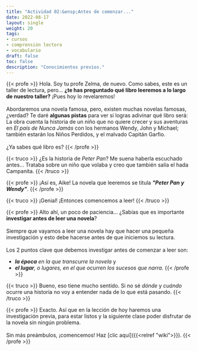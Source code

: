 ```yaml
---
title: "Actividad 02:&ensp;Antes de comenzar..."
date: 2022-08-17
layout: single
weight: 20
tags: 
- cursos
- comprensión lectora
- vocabulario
draft: false
toc: false
description: "Conocimientos previos."
---
```


{{< profe >}}
Hola. Soy tu profe Zelma, de nuevo. Como sabes, este es un taller de lectura, pero... **¿te has preguntado qué libro leeremos a lo largo de nuestro taller?** ¡Pues hoy lo revelaremos!  
<br>
Abordaremos una novela famosa, pero, existen muchas novelas famosas, ¿verdad? Te daré **algunas pistas** para ver si logras adivinar qué libro será: La obra cuenta la historia de un niño que no quiere crecer y sus aventuras en _El país de Nunca Jamás_ con los hermanos Wendy, John y Michael; también estarán los Niños Perdidos, y el malvado Capitán Garfio.  
<br>
¿Ya sabes qué libro es?
{{< /profe >}}


{{< truco >}}
¿Es la historia de *Peter Pan*? Me suena haberla escuchado antes... Trataba sobre un niño que volaba y creo que también salía el hada Campanita.
{{< /truco >}}


{{< profe >}}
¡Así es, Aike! La novela que leeremos se titula ***"Peter Pan y Wendy"***. 
{{< /profe >}}


{{< truco >}}
¡Genial! ¡Entonces comencemos a leer!
{{< /truco >}}


{{< profe >}}
Alto ahí, un poco de paciencia... ¿Sabías que es importante **investigar antes de leer una novela**?  
<br>
Siempre que vayamos a leer una novela hay que hacer una pequeña investigación y esto debe hacerse antes de que iniciemos su lectura.  
<br>
Los 2 puntos clave que debemos investigar antes de comenzar a leer son:
- _**la época** en la que transcurre la novela_ y
- _**el lugar**, o lugares, en el que ocurren los sucesos que narra._ 
{{< /profe >}}


{{< truco >}}
Bueno, eso tiene mucho sentido. Si no sé *dónde* y *cuándo* ocurre una historia no voy a entender nada de lo que está pasando.
{{< /truco >}}

{{< profe >}}
Exacto. Así que en la lección de hoy haremos una investigación previa, para estar listos y la siguiente clase poder disfrutar de la novela sin ningún problema.  
<br>
Sin más preámbulos, ¡comencemos! Haz [clic aquí]({{<relref "wiki">}}).
{{< /profe >}}

